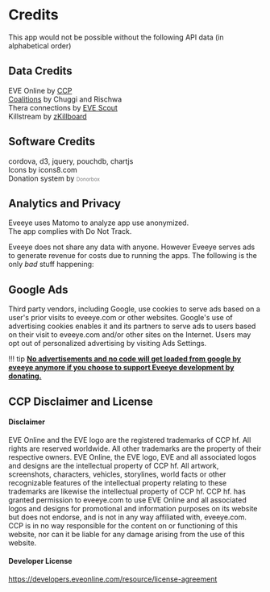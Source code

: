 # Credits

This app would not be possible without the following API data (in alphabetical order)

## Data Credits
EVE Online by [CCP](https://ccpgames.com) <br>
[Coalitions](http://coalitionsin.space/) by Chuggi and Rischwa <br>
Thera connections by [EVE Scout](https://eve-scout.com/thera/contribute/?from=eveeye)<br> 
Killstream by [zKillboard](https://zkillboard.com/information/payments/?from=eveeye)  

## Software Credits
<a href="https://cordova.apache.org/" target="_blank" style="text-decoration: none;" class="help_links"><span class="help_links">cordova</span></a>, <a href="https://d3js.org/" target="_blank" style="text-decoration: none;" class="help_links"><span class="help_links">d3</span></a>, <a href="https://jquery.com/" target="_blank" style="text-decoration: none;" class="help_links"><span class="help_links">jquery</span></a>, <a href="https://pouchdb.com/" target="_blank" style="text-decoration: none;" class="help_links"><span class="help_links">pouchdb</span></a>, <a href="https://chartjs.org/" target="_blank" style="text-decoration: none;" class="help_links"><span class="help_links">chartjs</span></a><br>
Icons by <a href="https://icons8.com/icons/" target="_blank" style="text-decoration: none;" class="help_links">icons8.com</span></a><br>
Donation system by <a href="https://donorbox.org/?ref=ee" target="_blank" style="text-decoration: none;" class="help_links"><span class="help_links" style="font-size:10px;color:#777;">Donorbox</span></a><br><!--onClick="if (analytics) _paq.push(['trackEvent','Donationlink', 'Donorbox (ref)']);" -->

## Analytics and Privacy    
Eveeye uses <a href="https://matomo.org/" target="_blank" style="text-decoration: none;" class="help_links">Matomo</a> to analyze app use anonymized.<span class="only_browser"><br>The app <!--uses first party cookies for Matomo only<br> and --> complies with Do Not Track.</span>

Eveeye does not share any data with anyone. However Eveeye serves ads to generate revenue for costs due to running the apps. The following is the only *bad* stuff happening:

## Google Ads
Third party vendors, including Google, use cookies to serve ads based on a user's prior visits to eveeye.com or other websites.
Google's use of advertising cookies enables it and its partners to serve ads to users based on their visit to eveeye.com and/or other sites on the Internet.
Users may opt out of personalized advertising by visiting <a href="https://www.google.com/settings/ads" target="_blank" style="text-decoration: none;" class="help_links">Ads Settings</a>.

!!! tip
    [**No advertisements and no code will get loaded from google by eveeye anymore if you choose to support Eveeye development by donating.**](https://donorbox.org/eveeye)

## CCP Disclaimer and License
#### Disclaimer
EVE Online and the EVE logo are the registered trademarks of CCP hf. All rights are reserved worldwide. All other trademarks are the property of their respective owners. EVE Online, the EVE logo, EVE and all associated logos and designs are the intellectual property of CCP hf. All artwork, screenshots, characters, vehicles, storylines, world facts or other recognizable features of the intellectual property relating to these trademarks are likewise the intellectual property of CCP hf. CCP hf. has granted permission to eveeye.com to use EVE Online and all associated logos and designs for promotional and information purposes on its website but does not endorse, and is not in any way affiliated with, eveeye.com. CCP is in no way responsible for the content on or functioning of this website, nor can it be liable for any damage arising from the use of this website.
#### Developer License
https://developers.eveonline.com/resource/license-agreement



<!--stackedit_data:
eyJoaXN0b3J5IjpbNTk2ODIxOTI2LC0xMTEyMzAwNDAyLDEwMD
cyOTQ2ODUsLTg2MDA0MTkyNCw5MjEzMDMxOTIsNjY3NzI2OTQ0
XX0=
-->